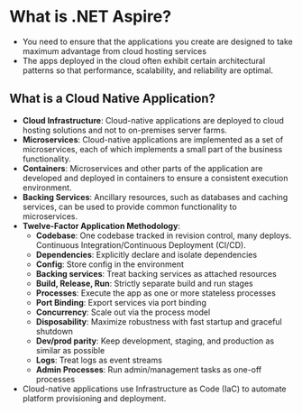 # What is .NET Aspire?

* You need to ensure that the applications you create are designed to take maximum advantage from cloud hosting services
* The apps deployed in the cloud often exhibit certain architectural patterns so that performance, scalability, and reliability are optimal.

## What is a Cloud Native Application?
* **Cloud Infrastructure**: Cloud-native applications are deployed to cloud hosting solutions and not to on-premises server farms.
* **Microservices**: Cloud-native applications are implemented as a set of microservices, each of which implements a small part of the business functionality.
* **Containers**: Microservices and other parts of the application are developed and deployed in containers to ensure a consistent execution environment.
* **Backing Services**: Ancillary resources, such as databases and caching services, can be used to provide common functionality to microservices.
* **Twelve-Factor Application Methodology**:
  * **Codebase**: One codebase tracked in revision control, many deploys. Continuous Integration/Continuous Deployment (CI/CD).
  * **Dependencies**: Explicitly declare and isolate dependencies
  * **Config**: Store config in the environment
  * **Backing services**: Treat backing services as attached resources
  * **Build, Release, Run**: Strictly separate build and run stages
  * **Processes**: Execute the app as one or more stateless processes
  * **Port Binding**: Export services via port binding
  * **Concurrency**: Scale out via the process model
  * **Disposability**: Maximize robustness with fast startup and graceful shutdown
  * **Dev/prod parity**: Keep development, staging, and production as similar as possible
  * **Logs**: Treat logs as event streams
  * **Admin Processes**: Run admin/management tasks as one-off processes
* Cloud-native applications use Infrastructure as Code (IaC) to automate platform provisioning and deployment.
